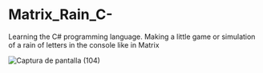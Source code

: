 # Matrix_Rain_C-
Learning the C# programming language. Making a little game or simulation of a rain of letters in the console like in Matrix


![Captura de pantalla (104)](https://user-images.githubusercontent.com/88217952/232371617-5309d448-ca5f-4dc8-865c-19a6b06c57dd.png)

